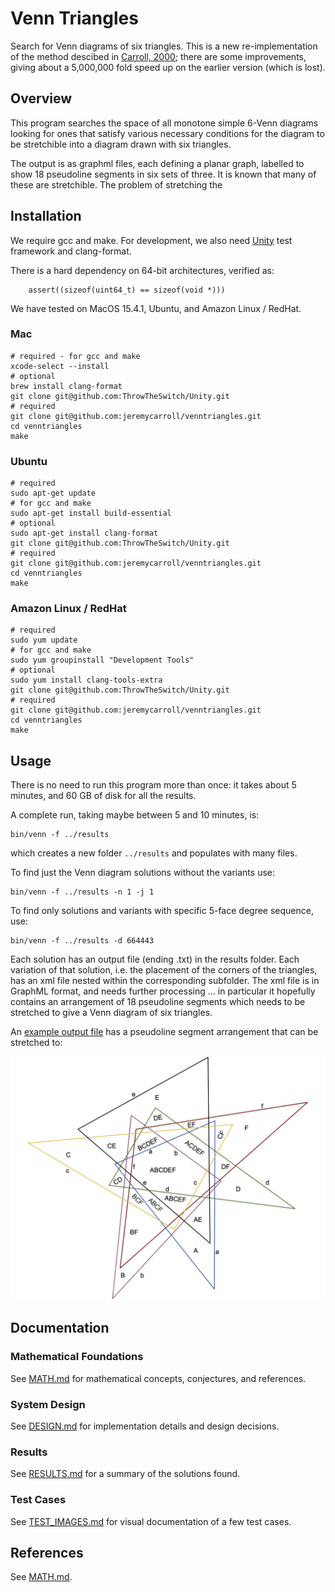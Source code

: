 # Venn Triangles

Search for Venn diagrams of six triangles.
This is a new re-implementation of the method descibed in [Carroll, 2000](https://shiftleft.com/mirrors/www.hpl.hp.com/techreports/2000/HPL-2000-73.pdf); there are some improvements, giving about a 5,000,000 fold speed up on the earlier version (which is lost).

## Overview

This program searches the space of all monotone simple 6-Venn diagrams looking
for ones that satisfy various necessary conditions for the diagram to be stretchible
into a diagram drawn with six triangles.

The output is as graphml files, each defining a planar graph, labelled to show
18 pseudoline segments in six sets of three.
It is known that many of these are stretchible. The problem of stretching the 

## Installation

We require gcc and make. For development, we also 
need [Unity](https://github.com/ThrowTheSwitch/Unity) test framework and clang-format.

There is a hard dependency on 64-bit architectures, verified as:
```
    assert((sizeof(uint64_t) == sizeof(void *)))
```

We have tested on MacOS 15.4.1, Ubuntu, and Amazon Linux / RedHat.

### Mac
```
# required - for gcc and make
xcode-select --install
# optional
brew install clang-format 
git clone git@github.com:ThrowTheSwitch/Unity.git
# required
git clone git@github.com:jeremycarroll/venntriangles.git
cd venntriangles
make
```

### Ubuntu
```
# required
sudo apt-get update
# for gcc and make
sudo apt-get install build-essential
# optional
sudo apt-get install clang-format
git clone git@github.com:ThrowTheSwitch/Unity.git
# required
git clone git@github.com:jeremycarroll/venntriangles.git
cd venntriangles
make
```

### Amazon Linux / RedHat
```
# required
sudo yum update
# for gcc and make
sudo yum groupinstall "Development Tools"
# optional
sudo yum install clang-tools-extra
git clone git@github.com:ThrowTheSwitch/Unity.git
# required
git clone git@github.com:jeremycarroll/venntriangles.git
cd venntriangles
make
```

## Usage

There is no need to run this program more than once: it takes about 5 minutes, and 60 GB of disk for all the results.

A complete run, taking maybe between 5 and 10 minutes, is:
```
bin/venn -f ../results
```
which creates a new folder `../results` and populates with many files.

To find just the Venn diagram solutions without the variants use:
```
bin/venn -f ../results -n 1 -j 1
```

To find only solutions and variants with specific 
5-face degree sequence, use:
```
bin/venn -f ../results -d 664443
```

Each solution has an output file (ending .txt) in the results folder. 
Each variation of that solution, i.e. the placement of the corners of the triangles,
has an xml file nested within the corresponding subfolder. The xml file is in GraphML
format, and needs further processing ... in particular it hopefully contains an 
arrangement of 18 pseudoline segments which needs to be stretched to give a Venn diagram
of six triangles.

An [example output file](./docs/555444-64-27-005.xml) has a pseudoline segment arrangement
that can be stretched to:

<img src="./images/carroll2000bis.jpg" alt="A 6-Venn Diagram" width="900"/>

## Documentation

### Mathematical Foundations

See [MATH.md](docs/MATH.md) for mathematical concepts, conjectures, and references.

### System Design

See [DESIGN.md](docs/DESIGN.md) for implementation details and design decisions.

### Results

See [RESULTS.md](docs/RESULTS.md) for a summary of the solutions found.

### Test Cases

See [TEST_IMAGES.md](docs/TEST_IMAGES.md) for visual documentation of a few test cases.

## References

See [MATH.md](docs/MATH.md#references).
